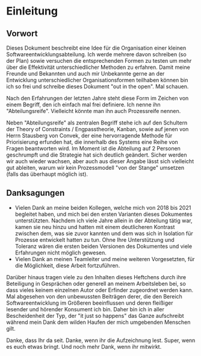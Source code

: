 # Einleitung

## Vorwort    
    
Dieses Dokument beschreibt eine Idee für die Organisation einer kleinen Softwareentwicklungsabteilung. Ich werde mehrere davon schreiben (so der Plan) sowie versuchen die entsprechenden Formen zu testen um mehr über die Effektivität unterschiedlicher Methoden zu erfahren. Damit meine Freunde und Bekannten und auch mir Unbekannte gerne an der Entwicklung unterschiedlicher Organisationsformen teilhaben können bin ich so frei und schreibe dieses Dokument "out in the open". Mal schauen.
        
Nach den Erfahrungen der letzten Jahre steht diese Form im Zeichen von einem Begriff, den ich einfach mal frei definiere. Ich nenne ihn "Abteilungsreife". Vielleicht könnte man ihn auch Prozessreife nennen. 

Neben "Abteilungsreife" als zentralen Begriff stehe ich auf den Schultern der Theory of Constraints / Engpasstheorie, Kanban, sowie auf jenen von Herrn Stausberg von Convek, der eine hervorragende Methode für Priorisierung erfunden hat, die innerhalb des Systems eine Reihe von Fragen beantworten wird. Im Moment ist die Abteilung auf 2 Personen geschrumpft und die Strategie hat sich deutlich geändert. Sicher werden wir auch wieder wachsen, aber auch aus dieser Angabe lässt sich vielleicht gut ableiten, warum wir kein Prozessmodell "von der Stange" umsetzen (falls das überhaupt möglich ist).

## Danksagungen

  - Vielen Dank an meine beiden Kollegen, welche mich von 2018 bis 2021 begleitet haben, und mich bei den ersten Varianten dieses Dokumentes unterstützten. Nachdem ich viele Jahre allein in der Abteilung tätig war, kamen sie neu hinzu und hatten mit einem deutlicheren Kontrast zwischen dem, was sie zuvor kannten und dem was sich in Isolation für Prozesse entwickelt hatten zu tun. Ohne Ihre Unterstützung und Toleranz wären die ersten beiden Versionen des Dokumentes und viele Erfahrungen nicht möglich gewesen.
  - Vielen Dank an meinen Teamleiter und meine weiteren Vorgesetzten, für die Möglichkeit, diese Arbeit fortzuführen.

Darüber hinaus tragen viele zu den Inhalten dieses Heftchens durch ihre Beteiligung in Gesprächen oder generell an meinem Arbeitsleben bei, so dass vieles keinem einzelnen Autor oder Erfinder zugeordnet werden kann. Mal abgesehen von den unbewussten Beiträgen derer, die den Bereich Softwareentwicklung im Größeren beeinflussen und deren fleißiger lesender und hörender Konsument ich bin. Daher bin ich in aller Bescheidenheit der Typ, der "it just so happens" das Ganze aufschreibt während mein Dank dem wilden Haufen der mich umgebenden Menschen gilt.

Danke, dass Ihr da seit. Danke, wenn ihr die Aufzeichnung lest. Super, wenn es euch etwas bringt. Und noch mehr Dank, wenn ihr mitwirkt.
